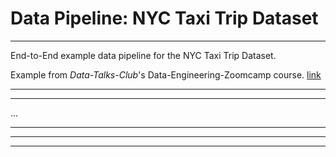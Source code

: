 # Data Pipeline: NYC Taxi Trip Dataset
---

End-to-End example data pipeline for the NYC Taxi Trip Dataset.

Example from _Data-Talks-Club_'s Data-Engineering-Zoomcamp course. [link](https://github.com/DataTalksClub/data-engineering-zoomcamp)

---
---

...

---
---
---


